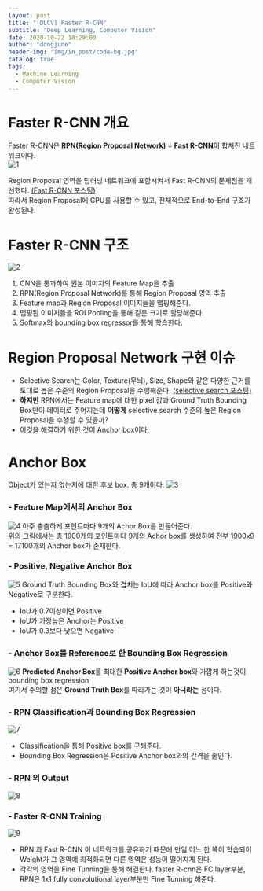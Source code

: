 ```yaml
---
layout: post
title: "[DLCV] Faster R-CNN"
subtitle: "Deep Learning, Computer Vision"
date: 2020-10-22 18:29:00
author: "dongjune"
header-img: "img/in_post/code-bg.jpg"
catalog: true
tags:
  - Machine Learning
  - Computer Vision
---
```

# Faster R-CNN 개요
Faster R-CNN은 **RPN(Region Proposal Network)** + **Fast R-CNN**이 합쳐진 네트워크이다.  
![1](/assets/img/faster1.png)

Region Proposal 영역을 딥러닝 네트워크에 포함시켜서 Fast R-CNN의 문제점을 개선했다. [(Fast R-CNN 포스팅)](https://donggoolosori.github.io/2020/10/21/fast-rcnn/)  
따라서 Region Proposal에 GPU를 사용할 수 있고, 전체적으로 End-to-End 구조가 완성된다. 
# Faster R-CNN 구조
![2](/assets/img/faster2.png)
1. CNN을 통과하여 원본 이미지의 Feature Map을 추출
2. RPN(Region Proposal Network)를 통해 Region Proposal 영역 추출
3. Feature map과 Region Proposal 이미지들을 맵핑해준다.
4. 맵핑된 이미지들을 ROI Pooling을 통해 같은 크기로 할당해준다.
5. Softmax와 bounding box regressor를 통해 학습한다.

# Region Proposal Network 구현 이슈
- Selective Search는 Color, Texture(무늬), Size, Shape와 같은 다양한 근거를 토대로 높은 수준의 Region Proposal을 수행해준다. [(selective search 포스팅)](https://donggoolosori.github.io/2020/10/21/dlcv-ss/)
- **하지만** RPN에서는 Feature map에 대한 pixel 값과 Ground Truth Bounding Box만이 데이터로 주어지는데 **어떻게** selective search 수준의 높은 Region Proposal을 수행할 수 있을까?
- 이것을 해결하기 위한 것이 Anchor box이다.


# Anchor Box
Object가 있는지 없는지에 대한 후보 box. 총 9개이다.
![3](/assets/img/faster3.png)
### - Feature Map에서의 Anchor Box
![4](/assets/img/faster4.png)
아주 촘촘하게 포인트마다 9개의 Achor Box를 만들어준다.  
위의 그림에서는 총 1900개의 포인트마다 9개의 Achor box를 생성하여 전부 1900x9 = 17100개의 Anchor box가 존재한다.
### - Positive, Negative Anchor Box
![5](/assets/img/faster5.png)
Ground Truth Bounding Box와 겹치는 IoU에 따라 Anchor box를 Positive와 Negative로 구분한다.
- IoU가 0.7이상이면 Positive
- IoU가 가장높은 Anchor는 Positive
- IoU가 0.3보다 낮으면 Negative

### - Anchor Box를 Reference로 한 Bounding Box Regression
![6](/assets/img/faster6.png)
**Predicted Anchor Box**를 최대한 **Positive Anchor box**와 가깝게 하는것이 bounding box regression  
여기서 주의할 점은 **Ground Truth Box**를 따라가는 것이 **아니라는** 점이다.
### - RPN Classification과 Bounding Box Regression
![7](/assets/img/faster7.png)
- Classification을 통해 Positive box를 구해준다.
- Bounding Box Regression은 Positive Anchor box와의 간격을 줄인다.

### - RPN 의 Output
![8](/assets/img/faster8.png)
### - Faster R-CNN Training
![9](/assets/img/faster9.png)
- RPN 과 Fast R-CNN 이 네트워크를 공유하기 때문에 만일 어느 한 쪽이 학습되어 Weight가 그 영역에 최적화되면 다른 영역은 성능이 떨어지게 된다.
- 각각의 영역을 Fine Tunning을 통해 해결한다. faster R-cnn은 FC layer부분, RPN은 1x1 fully convolutional layer부분만 Fine Tunning 해준다.